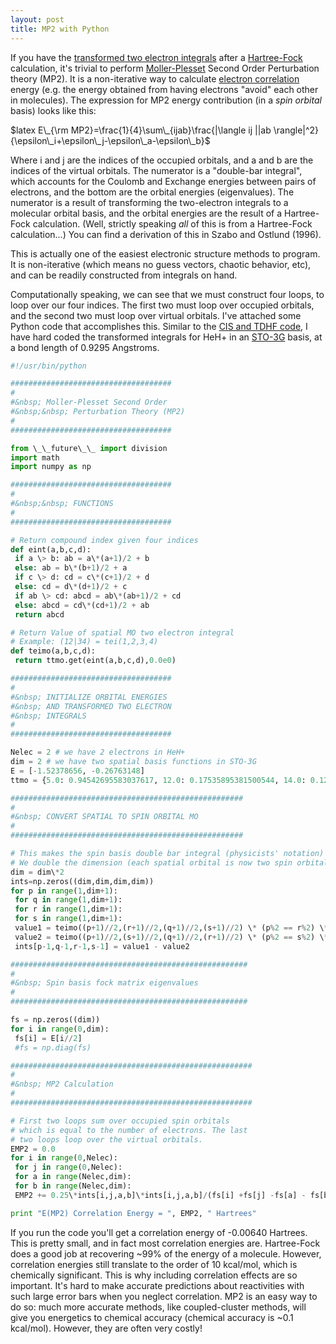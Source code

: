 ```yaml
--- 
layout: post 
title: MP2 with Python 
---
```


If you have the [transformed two electron integrals](http://wp.me/p3iFu0-5X) after a [Hartree-Fock](http://wp.me/p3iFu0-d) calculation, it's trivial to perform [Moller-Plesset](http://en.wikipedia.org/wiki/M%C3%B8ller%E2%80%93Plesset_perturbation_theory "Møller–Plesset perturbation theory") Second Order Perturbation theory (MP2). It is a non-iterative way to calculate [electron correlation](http://en.wikipedia.org/wiki/Electronic_correlation "Electronic correlation") energy (e.g. the energy obtained from having electrons "avoid" each other in molecules). The expression for MP2 energy contribution (in a _spin orbital_ basis) looks like this:

$latex E\_{\rm MP2}=\frac{1}{4}\sum\_{ijab}\frac{|\langle ij ||ab \rangle|^2}{\epsilon\_i+\epsilon\_j-\epsilon\_a-\epsilon\_b}$

Where i and j are the indices of the occupied orbitals, and a and b are the indices of the virtual orbitals. The numerator is a "double-bar integral", which accounts for the Coulomb and Exchange energies between pairs of electrons, and the bottom are the orbital energies (eigenvalues). The numerator is a result of transforming the two-electron integrals to a molecular orbital basis, and the orbital energies are the result of a Hartree-Fock calculation. (Well, strictly speaking _all_ of this is from a Hartree-Fock calculation...) You can find a derivation of this in Szabo and Ostlund (1996).

This is actually one of the easiest electronic structure methods to program. It is non-iterative (which means no guess vectors, chaotic behavior, etc), and can be readily constructed from integrals on hand.

Computationally speaking, we can see that we must construct four loops, to loop over our four indices. The first two must loop over occupied orbitals, and the second two must loop over virtual orbitals. I've attached some Python code that accomplishes this. Similar to the [CIS and TDHF code](http://wp.me/p3iFu0-6T), I have hard coded the transformed integrals for HeH+ in an [STO-3G](http://en.wikipedia.org/wiki/STO-nG_basis_sets "STO-nG basis sets") basis, at a bond length of 0.9295 Angstroms.

```python  
#!/usr/bin/python

####################################  
#  
#&nbsp; Moller-Plesset Second Order  
#&nbsp;&nbsp; Perturbation Theory (MP2)  
#  
####################################

from \_\_future\_\_ import division  
import math  
import numpy as np

####################################  
#  
#&nbsp;&nbsp; FUNCTIONS  
#  
####################################

# Return compound index given four indices  
def eint(a,b,c,d):  
 if a \> b: ab = a\*(a+1)/2 + b  
 else: ab = b\*(b+1)/2 + a  
 if c \> d: cd = c\*(c+1)/2 + d  
 else: cd = d\*(d+1)/2 + c  
 if ab \> cd: abcd = ab\*(ab+1)/2 + cd  
 else: abcd = cd\*(cd+1)/2 + ab  
 return abcd

# Return Value of spatial MO two electron integral  
# Example: (12|34) = tei(1,2,3,4)  
def teimo(a,b,c,d):  
 return ttmo.get(eint(a,b,c,d),0.0e0)

####################################  
#  
#&nbsp; INITIALIZE ORBITAL ENERGIES  
#&nbsp; AND TRANSFORMED TWO ELECTRON  
#&nbsp; INTEGRALS  
#  
####################################

Nelec = 2 # we have 2 electrons in HeH+  
dim = 2 # we have two spatial basis functions in STO-3G  
E = [-1.52378656, -0.26763148]  
ttmo = {5.0: 0.94542695583037617, 12.0: 0.17535895381500544, 14.0: 0.12682234020148653, 17.0: 0.59855327701641903, 19.0: -0.056821143621433257, 20.0: 0.74715464784363106}

####################################################  
#  
#&nbsp; CONVERT SPATIAL TO SPIN ORBITAL MO  
#  
####################################################

# This makes the spin basis double bar integral (physicists' notation)  
# We double the dimension (each spatial orbital is now two spin orbitals)  
dim = dim\*2  
ints=np.zeros((dim,dim,dim,dim))  
for p in range(1,dim+1):  
 for q in range(1,dim+1):  
 for r in range(1,dim+1):  
 for s in range(1,dim+1):  
 value1 = teimo((p+1)//2,(r+1)//2,(q+1)//2,(s+1)//2) \* (p%2 == r%2) \* (q%2 == s%2)  
 value2 = teimo((p+1)//2,(s+1)//2,(q+1)//2,(r+1)//2) \* (p%2 == s%2) \* (q%2 == r%2)  
 ints[p-1,q-1,r-1,s-1] = value1 - value2

#####################################################  
#  
#&nbsp; Spin basis fock matrix eigenvalues  
#  
#####################################################

fs = np.zeros((dim))  
for i in range(0,dim):  
 fs[i] = E[i//2]  
 #fs = np.diag(fs)

######################################################  
#  
#&nbsp; MP2 Calculation  
#  
######################################################

# First two loops sum over occupied spin orbitals  
# which is equal to the number of electrons. The last  
# two loops loop over the virtual orbitals.  
EMP2 = 0.0  
for i in range(0,Nelec):  
 for j in range(0,Nelec):  
 for a in range(Nelec,dim):  
 for b in range(Nelec,dim):  
 EMP2 += 0.25\*ints[i,j,a,b]\*ints[i,j,a,b]/(fs[i] +fs[j] -fs[a] - fs[b])

print "E(MP2) Correlation Energy = ", EMP2, " Hartrees"

```

If you run the code you'll get a correlation energy of -0.00640 Hartrees. This is pretty small, and in fact most correlation energies are. Hartree-Fock does a good job at recovering ~99% of the energy of a molecule. However, correlation energies still translate to the order of 10 kcal/mol, which is chemically significant. This is why including correlation effects are so important. It's hard to make accurate predictions about reactivities with such large error bars when you neglect correlation. MP2 is an easy way to do so: much more accurate methods, like coupled-cluster methods, will give you energetics to chemical accuracy (chemical accuracy is ~0.1 kcal/mol). However, they are often very costly!

